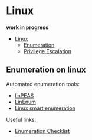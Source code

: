 # Linux
**work in progress**

- [Linux](#linux)
  - [Enumeration](#enumeration-on-linux)
  - [Privilege Escalation](#)

## Enumeration on linux
Automated enumeration tools:
- [linPEAS](https://github.com/carlospolop/privilege-escalation-awesome-scripts-suite/tree/master/linPEAS)
- [LinEnum](https://github.com/rebootuser/LinEnum)
- [Linux smart enumeration](https://github.com/diego-treitos/linux-smart-enumeration)

Useful links:
- [Enumeration Checklist](https://book.hacktricks.xyz/linux-unix/linux-privilege-escalation-checklist)

